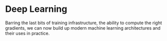 # **Deep Learning**

Barring the last bits of training infrastructure, the ability to compute the right gradients, we can now build up modern machine learning architectures and their uses in practice.


```{tableofcontents}
```
